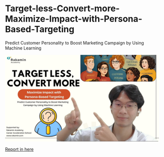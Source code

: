 # Target-less-Convert-more-Maximize-Impact-with-Persona-Based-Targeting
Predict Customer Personality to Boost Marketing Campaign by Using Machine Learning

![alt text](https://github.com/rizdkymaul/Target-less-Convert-more-Maximize-Impact-with-Persona-Based-Targeting/blob/main/targetless%2Cconvertmore-MRizdkyMaulady.jpg)

[Report in here](https://www.linkedin.com/posts/mrizdkymaulady_target-less-convert-more-activity-7321774144172216320-sa25?utm_source=share&utm_medium=member_desktop&rcm=ACoAAD0MxrEBqOp4JBwIZfTRGFJ1LlbPVPhJ16I)
